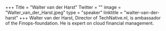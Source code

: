 +++
Title = "Walter van der Harst"
Twitter = ""
image = "Walter_van_der_Harst.jpeg"
type = "speaker"
linktitle = "walter-van-der-harst"
+++
Walter van der Harst, Director of TechNative.nl, is ambassador of the Finops-foundation. He is expert on cloud financial management.